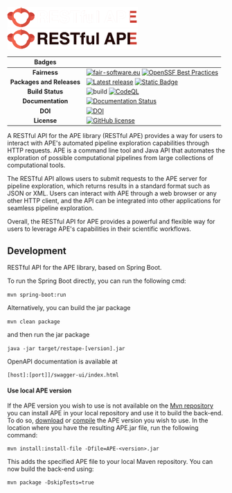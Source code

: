 <img src="https://raw.githubusercontent.com/sanctuuary/.github/main/logos/RestAPE-dark-logo.png#gh-dark-mode-only" alt="RestAPE Logo" style="width: 60%;">
<img src="https://raw.githubusercontent.com/sanctuuary/.github/main/logos/RestAPE-light-logo.png#gh-light-mode-only" alt="RestAPE Logo" style="width: 60%;">

| Badges | |
|:----:|----|
| **Fairness** |  [![fair-software.eu](https://img.shields.io/badge/fair--software.eu-%E2%97%8F%20%20%E2%97%8F%20%20%E2%97%8F%20%20%E2%97%8F%20%20%E2%97%8F-green)](https://fair-software.eu) [![OpenSSF Best Practices](https://bestpractices.coreinfrastructure.org/projects/8082/badge)](https://www.bestpractices.dev/projects/8082) |
| **Packages and Releases** |  [![Latest release](https://img.shields.io/github/release/sanctuuary/RESTAPE.svg)](https://github.com/sanctuuary/APE/releases/latest) [![Static Badge](https://img.shields.io/badge/RSD-RESTfulAPE-ape)](https://research-software-directory.org/software/restape) |
| **Build Status** | ![build](https://github.com/sanctuuary/RestAPE/actions/workflows/maven.yml/badge.svg) [![CodeQL](https://github.com/sanctuuary/restape/actions/workflows/codeql.yml/badge.svg)](https://github.com/sanctuuary/restape/actions/workflows/codeql.yml) |
| **Documentation** | [![Documentation Status](https://readthedocs.org/projects/ape-framework/badge/?version=latest)](https://ape-framework.readthedocs.io/en/latest/docs/restful-ape/introduction.html) |
| **DOI** | [![DOI](https://zenodo.org/badge/DOI/10.5281/zenodo.10048236.svg)](https://doi.org/10.5281/zenodo.10048236) |
| **License** |  [![GitHub license](https://img.shields.io/github/license/sanctuuary/RESTAPE)](https://github.com/sanctuuary/RESTAPE/blob/master/LICENSE) |

A RESTful API for the APE library (RESTful APE) provides a way for users to interact with APE's automated pipeline exploration capabilities through HTTP requests. APE is a command line tool and Java API that automates the exploration of possible computational pipelines from large collections of computational tools.

The RESTful API allows users to submit requests to the APE server for pipeline exploration, which returns results in a standard format such as JSON or XML. Users can interact with APE through a web browser or any other HTTP client, and the API can be integrated into other applications for seamless pipeline exploration.

Overall, the RESTful API for APE provides a powerful and flexible way for users to leverage APE's capabilities in their scientific workflows.

## Development

RESTful API for the APE library, based on Spring Boot.

To run the Spring Boot directly, you can run the following cmd:

`mvn spring-boot:run`

Alternatively, you can build the jar package

`mvn clean package`

and then run the jar package

`java -jar target/restape-[version].jar`

OpenAPI documentation is available at

````
[host]:[port]]/swagger-ui/index.html
````

#### Use local APE version

If the APE version you wish to use is not available on the [Mvn repository](https://mvnrepository.com/artifact/io.github.sanctuuary/APE)
you can install APE in your local repository and use it to build the back-end.
To do so, [download](https://github.com/sanctuuary/APE#releases)
or [compile](https://github.com/sanctuuary/APE#build-ape-from-source-using-maven) the APE version you wish to use.
In the location where you have the resulting APE.jar file, run the following command:

````shell
mvn install:install-file -Dfile=APE-<version>.jar
````

This adds the specified APE file to your local Maven repository.
You can now build the back-end using:

````shell
mvn package -DskipTests=true
````
